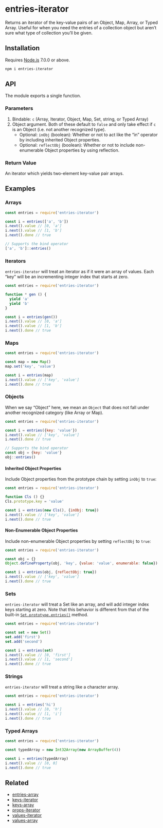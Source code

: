 # entries-iterator

Returns an iterator of the key-value pairs of an Object, Map, Array, or Typed Array. Useful for when you need the entries of a collection object but aren’t sure what type of collection you’ll be given.

## Installation

Requires [Node.js](https://nodejs.org/) 7.0.0 or above.

```bash
npm i entries-iterator
```

## API

The module exports a single function.

### Parameters

1. Bindable: `c` (Array, Iterator, Object, Map, Set, string, or Typed Array)
2. Object argument. Both of these default to `false` and only take effect if `c` is an Object (i.e. not another recognized type).
    * Optional: `inObj` (boolean): Whether or not to act like the “in” operator by including inherited Object properties.
    * Optional: `reflectObj` (boolean): Whether or not to include non-enumerable Object properties by using reflection.

### Return Value

An iterator which yields two-element key-value pair arrays.

## Examples

### Arrays

```javascript
const entries = require('entries-iterator')

const i = entries(['a', 'b'])
i.next().value // [0, 'a']
i.next().value // [1, 'b']
i.next().done // true

// Supports the bind operator
['a', 'b']::entries()
```

### Iterators

`entries-iterator` will treat an iterator as if it were an array of values. Each “key” will be an incrementing integer index that starts at zero.

```javascript
const entries = require('entries-iterator')

function * gen () {
  yield 'a'
  yield 'b'
}

const i = entries(gen())
i.next().value // [0, 'a']
i.next().value // [1, 'b']
i.next().done // true
```

### Maps

```javascript
const entries = require('entries-iterator')

const map = new Map()
map.set('key', 'value')

const i = entries(map)
i.next().value // ['key', 'value']
i.next().done // true
```

### Objects

When we say “Object” here, we mean an `Object` that does not fall under another recognized category (like Array or Map).

```javascript
const entries = require('entries-iterator')

const i = entries({key: 'value'})
i.next().value // ['key', 'value']
i.next().done // true

// Supports the bind operator
const obj = {key: 'value'}
obj::entries()
```

#### Inherited Object Properties

Include Object properties from the prototype chain by setting `inObj` to `true`:

```javascript
const entries = require('entries-iterator')

function Cls () {}
Cls.prototype.key = 'value'

const i = entries(new Cls(), {inObj: true})
i.next().value // ['key', 'value']
i.next().done // true
```

#### Non-Enumerable Object Properties

Include non-enumerable Object properties by setting `reflectObj` to `true`:

```javascript
const entries = require('entries-iterator')

const obj = {}
Object.defineProperty(obj, 'key', {value: 'value', enumerable: false})

const i = entries(obj, {reflectObj: true})
i.next().value // ['key', 'value']
i.next().done // true
```

### Sets

`entries-iterator` will treat a Set like an array, and will add integer index keys starting at zero. Note that this behavior is different from that of the built-in [`Set.prototype.entries()`](https://developer.mozilla.org/en-US/docs/Web/JavaScript/Reference/Global_Objects/Set/entries) method.

```javascript
const entries = require('entries-iterator')

const set = new Set()
set.add('first')
set.add('second')

const i = entries(set)
i.next().value // [0, 'first']
i.next().value // [1, 'second']
i.next().done // true
```

### Strings

`entries-iterator` will treat a string like a character array.

```javascript
const entries = require('entries-iterator')

const i = entries('hi')
i.next().value // [0, 'h']
i.next().value // [1, 'i']
i.next().done // true
```

### Typed Arrays

```javascript
const entries = require('entries-iterator')

const typedArray = new Int32Array(new ArrayBuffer(4))

const i = entries(typedArray)
i.next().value // [0, 0]
i.next().done // true
```

## Related

* [entries-array](https://github.com/lamansky/entries-array)
* [keys-iterator](https://github.com/lamansky/keys-iterator)
* [keys-array](https://github.com/lamansky/keys-array)
* [props-iterator](https://github.com/lamansky/props-iterator)
* [values-iterator](https://github.com/lamansky/values-iterator)
* [values-array](https://github.com/lamansky/values-array)

